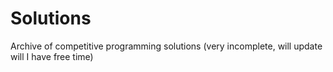 # Solutions
Archive of competitive programming solutions
(very incomplete, will update will I have free time)
